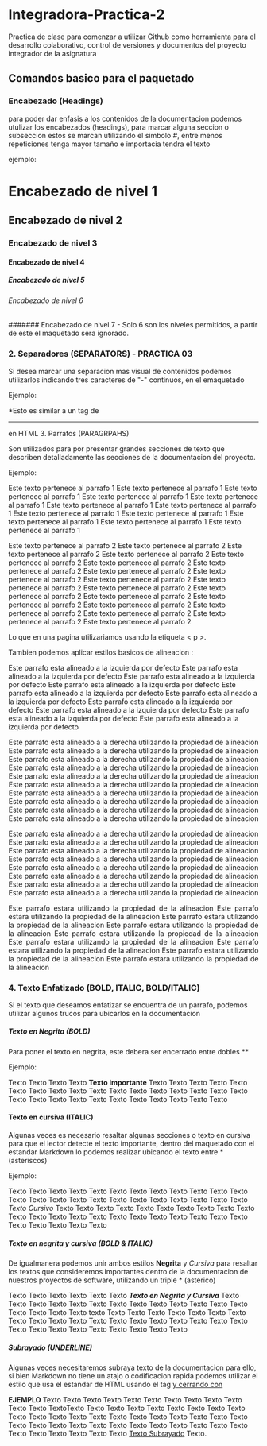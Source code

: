 # Integradora-Practica-2
Practica de clase para comenzar a utilizar Github como herramienta para el desarrollo colaborativo, control de versiones y documentos del proyecto integrador de la asignatura

## Comandos basico para el paquetado

### Encabezado (Headings)
para poder dar enfasis a los contenidos de la documentacion podemos utulizar los encabezados (headings),
para marcar alguna seccion o subseccion estos se marcan  utilizando el simbolo #, entre menos repeticiones tenga mayor tamaño e importacia tendra el texto

ejemplo:
# Encabezado de nivel 1
## Encabezado de nivel 2
### Encabezado de nivel 3
#### Encabezado de nivel 4
##### Encabezado de nivel 5
###### Encabezado de nivel 6
####### Encabezado de nivel 7 - Solo 6 son los niveles permitidos, a partir de este el maquetado sera ignorado.


### 2. Separadores (SEPARATORS) - PRACTICA 03

Si desea marcar una separacion mas visual de contenidos podemos utilizarlos indicando tres caracteres de "-" continuos, en el emaquetado


Ejemplo:

*Esto es similar a un tag de <HR > en HTML
3. Parrafos (PARAGRPAHS)

Son utilizados para por presentar grandes secciones de texto que describen detalladamente las secciones de la documentacion del proyecto.

Ejemplo:


Este texto pertenece al parrafo 1 Este texto pertenece al parrafo 1 Este texto pertenece al parrafo 1 Este texto pertenece al parrafo 1
Este texto pertenece al parrafo 1 Este texto pertenece al parrafo 1 Este texto pertenece al parrafo 1 Este texto pertenece al parrafo 1
Este texto pertenece al parrafo 1 Este texto pertenece al parrafo 1 Este texto pertenece al parrafo 1 Este texto pertenece al parrafo 1

Este texto pertenece al parrafo 2 Este texto pertenece al parrafo 2 Este texto pertenece al parrafo 2 Este texto pertenece al parrafo 2
Este texto pertenece al parrafo 2 Este texto pertenece al parrafo 2 Este texto pertenece al parrafo 2 Este texto pertenece al parrafo 2
Este texto pertenece al parrafo 2 Este texto pertenece al parrafo 2 Este texto pertenece al parrafo 2 Este texto pertenece al parrafo 2
Este texto pertenece al parrafo 2 Este texto pertenece al parrafo 2 Este texto pertenece al parrafo 2 Este texto pertenece al parrafo 2
Este texto pertenece al parrafo 2 Este texto pertenece al parrafo 2 Este texto pertenece al parrafo 2 Este texto pertenece al parrafo 2

Lo que en una pagina utilizariamos usando la etiqueta < p >.

Tambien podemos aplicar estilos basicos de alineacion :

Este parrafo esta alineado a la izquierda por defecto Este parrafo esta alineado a la izquierda por defecto Este parrafo esta alineado a la izquierda por defecto Este parrafo esta alineado a la izquierda por defecto Este parrafo esta alineado a la izquierda por defecto Este parrafo esta alineado a la izquierda por defecto Este parrafo esta alineado a la izquierda por defecto Este parrafo esta alineado a la izquierda por defecto Este parrafo esta alineado a la izquierda por defecto Este parrafo esta alineado a la izquierda por defecto 

<p align="right">Este parrafo esta alineado a la derecha utilizando la propiedad de alineacion Este parrafo esta alineado a la derecha utilizando la propiedad de alineacion Este parrafo esta alineado a la derecha utilizando la propiedad de alineacion Este parrafo esta alineado a la derecha utilizando la propiedad de alineacion Este parrafo esta alineado a la derecha utilizando la propiedad de alineacion Este parrafo esta alineado a la derecha utilizando la propiedad de alineacion Este parrafo esta alineado a la derecha utilizando la propiedad de alineacion Este parrafo esta alineado a la derecha utilizando la propiedad de alineacion Este parrafo esta alineado a la derecha utilizando la propiedad de alineacion Este parrafo esta alineado a la derecha utilizando la propiedad de alineacion</p>

<p align= "center">Este parrafo esta alineado a la derecha utilizando la propiedad de alineacion Este parrafo esta alineado a la derecha utilizando la propiedad de alineacion Este parrafo esta alineado a la derecha utilizando la propiedad de alineacion Este parrafo esta alineado a la derecha utilizando la propiedad de alineacion Este parrafo esta alineado a la derecha utilizando la propiedad de alineacion Este parrafo esta alineado a la derecha utilizando la propiedad de alineacion Este parrafo esta alineado a la derecha utilizando la propiedad de alineacion Este parrafo esta alineado a la derecha utilizando la propiedad de alineacion</p>

<p align= "justify">Este parrafo estara utilizando la propiedad de la alineacion Este parrafo estara utilizando la propiedad de la alineacion  Este parrafo estara utilizando la propiedad de la alineacion  Este parrafo estara utilizando la propiedad de la alineacion Este parrafo estara utilizando la propiedad de la alineacion  Este parrafo estara utilizando la propiedad de la alineacion  Este parrafo estara utilizando la propiedad de la alineacion Este parrafo estara utilizando la propiedad de la alineacion  Este parrafo estara utilizando la propiedad de la alineacion</p>


### 4. Texto Enfatizado (BOLD, ITALIC, BOLD/ITALIC)
Si el texto que deseamos enfatizar se encuentra  de un parrafo, podemos utilizar algunos trucos para ubicarlos en la documentacion

##### Texto en Negrita (BOLD)
Para poner el texto en negrita, este debera ser encerrado entre dobles **

Ejemplo:

Texto Texto Texto Texto **Texto importante** Texto Texto Texto Texto Texto Texto Texto Texto Texto Texto Texto Texto Texto Texto Texto Texto Texto Texto Texto Texto Texto Texto Texto Texto Texto Texto Texto Texto 

#### Texto en cursiva (ITALIC)

Algunas veces es necesario resaltar algunas secciones o texto en cursiva para que el lector detecte el texto importante, dentro del maquetado con el estandar Markdown lo 
podemos realizar ubicando el texto entre *(asteriscos)

Ejemplo:

Texto Texto Texto Texto Texto Texto Texto Texto Texto Texto Texto Texto Texto Texto Texto Texto Texto Texto Texto Texto Texto Texto Texto Texto *Texto Cursivo* Texto Texto Texto Texto Texto Texto Texto Texto Texto Texto Texto Texto Texto Texto Texto Texto Texto Texto Texto Texto Texto Texto Texto Texto Texto Texto Texto 

##### Texto en negrita y cursiva (BOLD & ITALIC)
De igualmanera podemos unir ambos estilos **Negrita** y *Cursiva* para resaltar los textos que consideremos importantes dentro de la documentacion de nuestros proyectos de software, utilizando un triple * (asterico)

Texto Texto Texto Texto Texto Texto ***Texto en Negrita y Cursiva*** Texto Texto Texto Texto Texto Texto Texto Texto Texto Texto Texto Texto Texto Texto Texto Texto Texto texto Texto Texto Texto Texto Texto Texto Texto Texto Texto Texto Texto Texto Texto Texto Texto Texto Texto Texto Texto Texto Texto Texto Texto Texto Texto Texto Texto Texto 

##### Subrayado (UNDERLINE)

Algunas veces necesitaremos subraya texto de la documentacion para ello, si bien Markdown no tiene un atajo o codificacion rapida podemos utilizar el estilo que usa el estandar de HTML usando el tag <u> y  cerrando con </U>

**EJEMPLO**
Texto Texto Texto Texto Texto Texto Texto Texto Texto Texto Texto Texto TextoTexto Texto Texto Texto Texto Texto Texto Texto Texto Texto Texto Texto Texto Texto Texto Texto Texto Texto Texto Texto Texto Texto Texto Texto Texto Texto Texto Texto  Texto Texto Texto Texto  Texto Texto Texto Texto Texto Texto Texto <U>Texto Subrayado</U> Texto.

